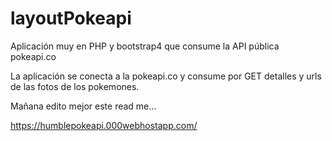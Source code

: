 # layoutPokeapi
Aplicación muy en PHP y bootstrap4 que consume la API pública pokeapi.co 

La aplicación se conecta a la pokeapi.co y consume por GET detalles y urls de las fotos de los pokemones.

Mañana edito mejor este read me...

https://humblepokeapi.000webhostapp.com/ 
